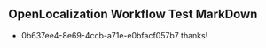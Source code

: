 ## OpenLocalization Workflow Test MarkDown
* 0b637ee4-8e69-4ccb-a71e-e0bfacf057b7 thanks!

<!--HONumber=Aug16_HO2-->


